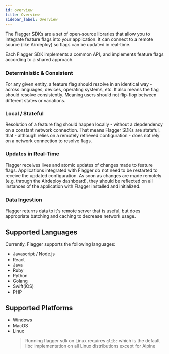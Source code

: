 ```yaml
---
id: overview
title: Overview
sidebar_label: Overview
---
```


The Flagger SDKs are a set of open-source libraries that allow you to integrate feature flags into your application. It can connect to a remote source (like Airdeploy) so flags can be updated in real-time.

Each Flagger SDK implements a common API, and implements feature flags according to a shared approach.

### Deterministic & Consistent

For any given entity, a feature flag should resolve in an identical way - across languages, devices, operating systems, etc. It also means the flag should resolve consistently. Meaning users should not flip-flop between different states or variations.

### Local / Stateful

Resolution of a feature flag should happen locally - without a depdendency on a constant network connection. That means Flagger SDKs are stateful, that - although relies on a remotely retrieved configuration - does not rely on a network connection to resolve flags.

### Updates in Real-Time

Flagger receives lives and atomic updates of changes made to feature flags. Applications integrated with Flagger do not need to be restarted to receive the updated configuration. As soon as changes are made remotely (e.g. through the Airdeploy dashboard), they should be reflected on all instances of the application with Flagger installed and initialized.

### Data Ingestion

Flagger returns data to it's remote server that is useful, but does appropriate batching and caching to decrease network usage.

## Supported Languages

Currently, Flagger supports the following languages:

- Javascript / Node.js
- React
- Java
- Ruby
- Python
- Golang
- Swift(iOS)
- PHP

## Supported Platforms

- Windows
- MacOS
- Linux
  > Running flagger sdk on Linux requires `glibc` which is the default libc implementation on all Linux distributions except for Alpine
